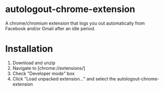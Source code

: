 # autologout-chrome-extension
A chrome/chromium extension that logs you out automatically from Facebook and/or Gmail after an idle period.

# Installation
1. Download and unzip
2. Navigate to [chrome://extensions/]
3. Check "Developer mode" box
4. Click "Load unpacked extension..." and select the autologout-chrome-extension
